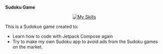 **Sudoku Game**

<div style="text-align:center;">

[![My Skills](https://skillicons.dev/icons?i=kotlin,androidstudio&theme=dark)](https://skillicons.dev)

</div>


This is a Sudokue game created to:
<ul>
<li>Learn how to code with Jetpack Compose again</li>
<li>Try to make my own Sudoku app to avoid ads from the Sudoku games on the market.</li>
</ul>
